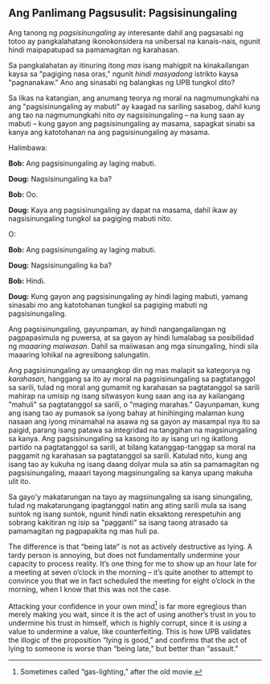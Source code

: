 ## Ang Panlimang Pagsusulit: Pagsisinungaling

Ang tanong ng *pagsisinungaling* ay interesante dahil ang pagsasabi ng totoo ay pangkalahatang ikonokonsidera na unibersal na kanais-nais, ngunit hindi maipapatupad sa pamamagitan ng karahasan.

Sa pangkalahatan ay itinuring itong *mas* isang mahigpit na kinakailangan kaysa sa "pagiging nasa oras," ngunit *hindi masyadong* istrikto kaysa "pagnanakaw." Ano ang sinasabi ng balangkas ng UPB tungkol dito?

Sa likas na katangian, ang anumang teorya ng moral na nagmumungkahi na ang "pagsisinungaling ay mabuti" ay kaagad na sariling sasabog, dahil kung ang tao na nagmumungkahi nito *ay* nagsisinungaling – na kung saan ay mabuti – kung gayon ang pagsisinungaling ay masama, sapagkat sinabi sa kanya ang katotohanan na ang pagsisinungaling ay masama.

Halimbawa:

**Bob:** Ang pagsisinungaling ay laging mabuti.

**Doug:** Nagsisinungaling ka ba?

**Bob:** Oo.

**Doug:** Kaya ang pagsisinungaling ay dapat na masama, dahil ikaw ay nagsisinungaling tungkol sa pagiging mabuti nito.

O:

**Bob:** Ang pagsisinungaling ay laging mabuti.

**Doug:** Nagsisinungaling ka ba?

**Bob:** Hindi.

**Doug:** Kung gayon ang pagsisinungaling ay hindi laging mabuti, yamang sinasabi mo ang katotohanan tungkol sa pagiging mabuti ng pagsisinungaling.

Ang pagsisinungaling, gayunpaman, ay hindi nangangailangan ng pagpapasimula ng puwersa, at sa gayon ay hindi lumalabag sa posibilidad ng *maaaring maiwasan*. Dahil sa maiiwasan ang mga sinungaling, hindi sila maaaring lohikal na agresibong salungatin.

Ang pagsisinungaling ay umaangkop din ng mas malapit sa kategorya ng *karahasan*, hanggang sa ito ay moral na pagsisinungaling sa pagtatanggol sa sarili, tulad ng moral ang gumamit ng karahasan sa pagtatanggol sa sarili mahirap na umisip ng isang sitwasyon kung saan ang isa ay kailangang "mahuli" sa pagtatanggol sa sarili, o "maging marahas." Gayunpaman, kung ang isang tao ay pumasok sa iyong bahay at hinihinging malaman kung nasaan ang iyong minamahal na asawa ng sa gayon ay masampal nya ito sa paigid, parang isang patawa sa integridad na tanggihan na magsinungaling sa kanya. Ang pagsisinungaling sa kasong ito ay isang uri ng ikatlong partido na pagtatanggol sa sarili, at bilang katanggap-tanggap sa moral na paggamit ng karahasan sa pagtatanggol sa sarili. Katulad nito, kung ang isang tao ay kukuha ng isang daang dolyar mula sa atin sa pamamagitan ng pagsisinungaling, maaari tayong magsinungaling sa kanya upang makuha ulit ito.

Sa gayo'y makatarungan na tayo ay magsinungaling sa isang sinungaling, tulad ng makatarungang ipagtanggol natin ang ating sarili mula sa isang suntok ng isang suntok, ngunit hindi natin eksaktong rerespetuhin ang sobrang kakitiran ng isip sa "pagganti" sa isang taong atrasado sa pamamagitan ng pagpapakita ng mas huli pa.

The difference is that “being late” is not as actively destructive as lying. A tardy person is annoying, but does not fundamentally undermine your capacity to process reality. It’s one thing for me to show up an hour late for a meeting at seven o’clock in the morning – it’s quite another to attempt to convince you that we in fact scheduled the meeting for eight o’clock in the morning, when I know that this was not the case.

Attacking your confidence in your own mind[^5] is far more egregious than merely making you wait, since it is the act of using another’s trust in you to undermine his trust in himself, which is highly corrupt, since it is *using* a value to undermine a value, like counterfeiting. This is how UPB validates the illogic of the proposition “lying is good,” and confirms that the act of lying to someone is worse than “being late,” but better than “assault.”

[^5]: Sometimes called “gas-lighting,” after the old movie.